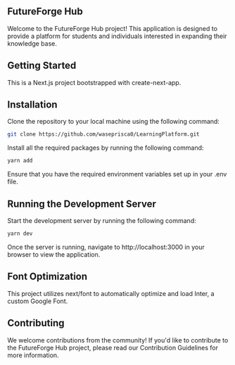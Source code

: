 ## FutureForge Hub
Welcome to the FutureForge Hub project! This application is designed to provide a platform for students and individuals interested in expanding their knowledge base.

## Getting Started
This is a Next.js project bootstrapped with create-next-app.

## Installation
Clone the repository to your local machine using the following command:

```bash
git clone https://github.com/waseprisca0/LearningPlatform.git
```
Install all the required packages by running the following command:

```bash
yarn add
```
Ensure that you have the required environment variables set up in your .env file.

## Running the Development Server
Start the development server by running the following command:

```bash
yarn dev
```
Once the server is running, navigate to http://localhost:3000 in your browser to view the application.

## Font Optimization
This project utilizes next/font to automatically optimize and load Inter, a custom Google Font.

## Contributing
We welcome contributions from the community! If you'd like to contribute to the FutureForge Hub project, please read our Contribution Guidelines for more information.



